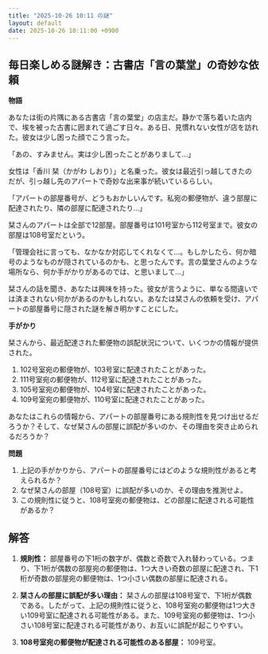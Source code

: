 ```yaml
---
title: "2025-10-26 10:11 の謎"
layout: default
date: 2025-10-26 10:11:00 +0900
---
```

## 毎日楽しめる謎解き：古書店「言の葉堂」の奇妙な依頼

**物語**

あなたは街の片隅にある古書店「言の葉堂」の店主だ。静かで落ち着いた店内で、埃を被った古書に囲まれて過ごす日々。ある日、見慣れない女性が店を訪れた。彼女は少し困った顔でこう言った。

「あの、すみません。実は少し困ったことがありまして…」

女性は「香川 栞（かがわ しおり）」と名乗った。彼女は最近引っ越してきたのだが、引っ越し先のアパートで奇妙な出来事が続いているらしい。

「アパートの部屋番号が、どうもおかしいんです。私宛の郵便物が、違う部屋に配達されたり、隣の部屋に配達されたり…」

栞さんのアパートは全部で12部屋。部屋番号は101号室から112号室まで。彼女の部屋は108号室だという。

「管理会社に言っても、なかなか対応してくれなくて…。もしかしたら、何か暗号のようなものが隠されているのかも、と思ったんです。言の葉堂さんのような場所なら、何か手がかりがあるのでは、と思いまして…」

栞さんの話を聞き、あなたは興味を持った。彼女が言うように、単なる間違いでは済まされない何かがあるのかもしれない。あなたは栞さんの依頼を受け、アパートの部屋番号に隠された謎を解き明かすことにした。

**手がかり**

栞さんから、最近配達された郵便物の誤配状況について、いくつかの情報が提供された。

1.  102号室宛の郵便物が、103号室に配達されたことがあった。
2.  111号室宛の郵便物が、112号室に配達されたことがあった。
3.  105号室宛の郵便物が、104号室に配達されたことがあった。
4.  109号室宛の郵便物が、110号室に配達されたことがあった。

あなたはこれらの情報から、アパートの部屋番号にある規則性を見つけ出せるだろうか？そして、なぜ栞さんの部屋に誤配が多いのか、その理由を突き止められるだろうか？

**問題**

1.  上記の手がかりから、アパートの部屋番号にはどのような規則性があると考えられるか？
2.  なぜ栞さんの部屋（108号室）に誤配が多いのか、その理由を推測せよ。
3.  この規則性に従うと、108号室宛の郵便物は、どの部屋に配達される可能性があるか？

## 解答

1.  **規則性：** 部屋番号の下1桁の数字が、偶数と奇数で入れ替わっている。つまり、下1桁が偶数の部屋宛の郵便物は、1つ大きい奇数の部屋に配達され、下1桁が奇数の部屋宛の郵便物は、1つ小さい偶数の部屋に配達される。

2.  **栞さんの部屋に誤配が多い理由：** 栞さんの部屋は108号室で、下1桁が偶数である。したがって、上記の規則性に従うと、108号室宛の郵便物は1つ大きい109号室に配達される可能性がある。また、109号室宛の郵便物は、1つ小さい108号室に配達される可能性があり、お互いに誤配が起こりやすい。

3.  **108号室宛の郵便物が配達される可能性のある部屋：** 109号室。
